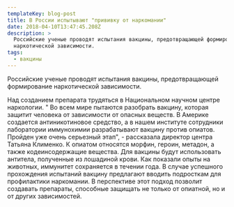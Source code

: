 ```yaml
---
templateKey: blog-post
title: В России испытывают "прививку от наркомании"
date: 2018-04-10T13:47:45.208Z
description: >
  Российские ученые проводят испытания вакцины, предотвращающей формирование
  наркотической зависимости. 
tags:
  - вакцины
---
```

Российские ученые проводят испытания вакцины, предотвращающей формирование наркотической зависимости. 



Над созданием препарата трудяться в Национальном научном центре наркологии. " Во всем мире пытаются разобрать вакцину, которая защитит человека от зависимости от опасных веществ. В Америке создается антиникотиновое средство, а в нашем институте сотрудники лаборатории иммунохимии разрабатывают вакцину против опиатов. Пройден уже очень серьезный этап", - рассказала директор центра Татьяна Клименко. К опиатом относятся морфин, героин, метадон, а также кодеинсодержащие вещества. Для вакцины будут использовать антитела, полученные из лошадиной крови. Как показали опыты на животных, иммунитет сохраняется в течении года. В случае успешного прохождения испытаний вакцину предлагают вводить подросткам для профилактики наркомании. В перспективе этот подход позволит создавать препараты, способные защищать не только от опиатной, но и от других зависимостей.
